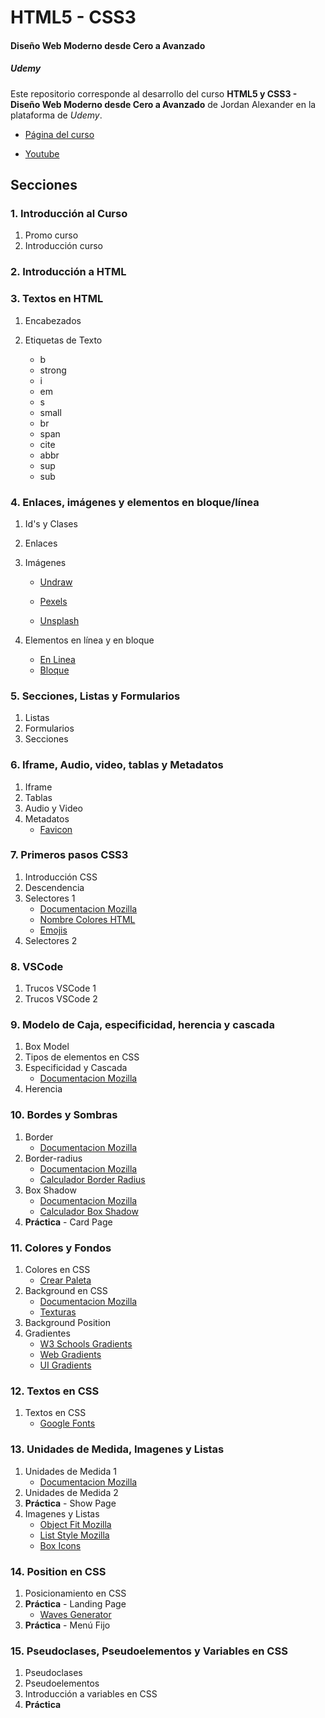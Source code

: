 # HTML5 - CSS3

#### Diseño Web Moderno desde Cero a Avanzado

##### Udemy

Este repositorio corresponde al desarrollo del curso **HTML5 y CSS3 - Diseño Web Moderno desde Cero a Avanzado** de Jordan Alexander en la plataforma de _Udemy_.

- [Página del curso](https://www.udemy.com/course/curso-diseno-web-moderno-desde-cero/)

- [Youtube](https://www.youtube.com/@AlexCGDesign)

## Secciones

### 1. Introducción al Curso

1. Promo curso
2. Introducción curso

### 2. Introducción a HTML

### 3. Textos en HTML

1.  Encabezados
1.  Etiquetas de Texto

    - b
    - strong
    - i
    - em
    - s
    - small
    - br
    - span
    - cite
    - abbr
    - sup
    - sub

### 4. Enlaces, imágenes y elementos en bloque/línea

1.  Id's y Clases
1.  Enlaces
1.  Imágenes

    - [Undraw](https://undraw.co/illustrations)

    - [Pexels](https://www.pexels.com/es-es/)
    - [Unsplash](https://unsplash.com/es)

1.  Elementos en línea y en bloque
    - [En Linea](https://developer.mozilla.org/es/docs/orphaned/Web/HTML/Inline_elements)
    - [Bloque](https://developer.mozilla.org/es/docs/Glossary/Block-level_content)

### 5. Secciones, Listas y Formularios

1.  Listas
1.  Formularios
1.  Secciones

### 6. Iframe, Audio, video, tablas y Metadatos

1. Iframe
1. Tablas
1. Audio y Video
1. Metadatos
   - [Favicon](https://favicon.io/favicon-converter/)

### 7. Primeros pasos CSS3

1. Introducción CSS
1. Descendencia
1. Selectores 1
   - [Documentacion Mozilla](https://developer.mozilla.org/es/docs/Web/CSS/CSS_Selectors)
   - [Nombre Colores HTML](https://htmlcolorcodes.com/es/nombres-de-los-colores/)
   - [Emojis](https://getemoji.com/)
1. Selectores 2

### 8. VSCode

1. Trucos VSCode 1
1. Trucos VSCode 2

### 9. Modelo de Caja, especificidad, herencia y cascada

1. Box Model
1. Tipos de elementos en CSS
1. Especificidad y Cascada
   - [Documentacion Mozilla](https://developer.mozilla.org/es/docs/Web/CSS/Specificity)
1. Herencia

### 10. Bordes y Sombras

1. Border
   - [Documentacion Mozilla](https://developer.mozilla.org/es/docs/Web/CSS/border-style)
1. Border-radius
   - [Documentacion Mozilla](https://developer.mozilla.org/en-US/docs/Web/CSS/border-radius)
   - [Calculador Border Radius](https://border-radius.com/)
1. Box Shadow
   - [Documentacion Mozilla](https://developer.mozilla.org/es/docs/Web/CSS/box-shadow)
   - [Calculador Box Shadow](https://www.cssmatic.com/box-shadow)
1. **Práctica** - Card Page

### 11. Colores y Fondos

1. Colores en CSS
   - [Crear Paleta](https://coolors.co/generate)
1. Background en CSS
   - [Documentacion Mozilla](https://developer.mozilla.org/es/docs/Web/CSS/background)
   - [Texturas](https://www.toptal.com/designers/subtlepatterns/)
1. Background Position
1. Gradientes
   - [W3 Schools Gradients](https://www.w3schools.com/colors/colors_gradient.asp)
   - [Web Gradients](https://webgradients.com/)
   - [UI Gradients](https://uigradients.com)

### 12. Textos en CSS

1. Textos en CSS
   - [Google Fonts](https://fonts.google.com/)

### 13. Unidades de Medida, Imagenes y Listas

1. Unidades de Medida 1
   - [Documentacion Mozilla](https://developer.mozilla.org/es/docs/Web/CSS/length)
1. Unidades de Medida 2
1. **Práctica** - Show Page
1. Imagenes y Listas
   - [Object Fit Mozilla](https://developer.mozilla.org/es/docs/Web/CSS/object-fit)
   - [List Style Mozilla](https://developer.mozilla.org/es/docs/Web/CSS/object-fit)
   - [Box Icons](https://boxicons.com/)

### 14. Position en CSS

1. Posicionamiento en CSS
1. **Práctica** - Landing Page
   - [Waves Generator](https://smooth.ie/blogs/news/svg-wavey-transitions-between-sections)
1. **Práctica** - Menú Fijo

### 15. Pseudoclases, Pseudoelementos y Variables en CSS

1. Pseudoclases
1. Pseudoelementos
1. Introducción a variables en CSS
1. **Práctica**
